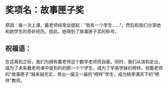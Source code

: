 # 奖项名：故事匣子奖
原因：每一次上课，戴老师经常会提起：“我有一个学生……”，然后和我们分享她和她学生的奇妙经历。因此，她得到了故事匣子奖的称号。
## 祝福语：
在这离别之际，我们为拥有戴老师这个数学老师而自豪。同时，我们从滨和走出，成为了未来戴老师课中提到的的那一个个学生，成为了学弟学妹的榜样。祝戴老师的“故事匣子”越来越充实，带出一届又一届的“榜样”学生，成为桃李满天下的“榜样”教师。